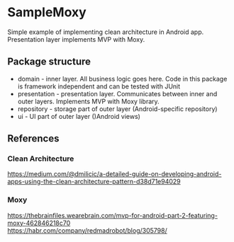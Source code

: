# SampleMoxy
Simple example of implementing clean architecture in Android app.
Presentation layer implements MVP with Moxy. 

## Package structure
* domain - inner layer. All business logic goes here. Code in this package is framework independent and can be tested with JUnit
* presentation - presentation layer. Communicates between inner and outer layers. Implements MVP with Moxy library. 
* repository - storage part of outer layer (Android-specific repository)
* ui - UI part of outer layer ()Android views)

## References
### Clean Architecture
https://medium.com/@dmilicic/a-detailed-guide-on-developing-android-apps-using-the-clean-architecture-pattern-d38d71e94029

### Moxy
https://thebrainfiles.wearebrain.com/mvp-for-android-part-2-featuring-moxy-462846218c70
https://habr.com/company/redmadrobot/blog/305798/